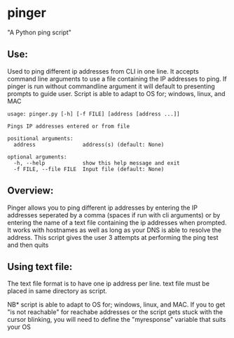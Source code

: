 # pinger
"A Python ping script"


Use:
----------
Used to ping different ip addresses from CLI in one line.
It accepts command line arguments to use a file containing the IP addresses to ping.
If pinger is run without commandline argument it will default to presenting prompts to guide user.
Script is able to adapt to OS for; windows, linux, and MAC

    usage: pinger.py [-h] [-f FILE] [address [address ...]]

    Pings IP addresses entered or from file

    positional arguments:
      address               address(s) (default: None)

    optional arguments:
      -h, --help            show this help message and exit
      -f FILE, --file FILE  Input file (default: None)


Overview:
---------
Pinger allows you to ping different ip addresses by entering the IP addresses seperated by a comma (spaces if run with cli arguments)
or by entering the name of a text file containing the ip addresses when prompted.
It works with hostnames as well as long as your DNS is able to resolve the address. 
This script gives the user 3 attempts at performing the ping test and then quits

Using text file:
---------------
The text file format is to have one ip address per line.
text file must be placed in same directory as script.


NB* script is able to adapt to OS for; windows, linux, and MAC. If you to get "is not reachable" for reachabe addresses or the script gets stuck with the cursor blinking,  you will need to define the "myresponse" variable that suits your OS 
